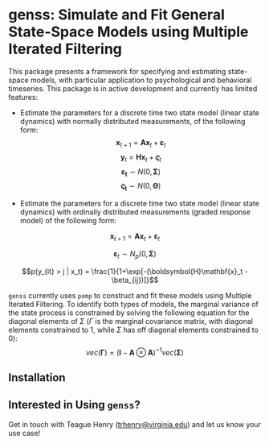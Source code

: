 # genss: Simulate and Fit General State-Space Models using Multiple Iterated Filtering

This package presents a framework for specifying and estimating state-space models, with particular application to psychological and behavioral timeseries. This package is in active development and currently has limited features:

- Estimate the parameters for a discrete time two state model (linear state dynamics) with normally distributed measurements, of the following form:
$$\mathbf{x}_{t+1} = \mathbf{A}\mathbf{x}_t + \boldsymbol{\varepsilon}_t$$
$$\mathbf{y}_t = \mathbf{H}\mathbf{x}_t + \boldsymbol{\varsigma}_t$$
$$\boldsymbol{\varepsilon_t} \sim N(0, \boldsymbol{\Sigma})$$
$$\boldsymbol{\varsigma_t} \sim N(0,\boldsymbol{\Theta})$$

- Estimate the parameters for a discrete time two state model (linear state dynamics) with ordinally distributed measurements (graded response model) of the following form:

$$\mathbf{x}_{t+1} = \mathbf{Ax}_t + \boldsymbol{\varepsilon}_t$$

$$\boldsymbol{\varepsilon}_t \sim N_p(0, \boldsymbol{\Sigma})$$

$$p(y_{it} > j | x_t) = \frac{1}{1+\exp[-(\boldsymbol{H}\mathbf{x}_t - \beta_{ij})]}$$

`genss` currently uses `pomp` to construct and fit these models using Multiple Iterated Filtering. To identify both types of models, the marginal variance of the state process is constrained by solving the following equation for the diagonal elements of $\Sigma$ ($\Gamma$ is the marginal covariance matrix, with diagonal elements constrained to 1, while $\Sigma$ has off diagonal elements constrained to 0):
$$vec(\boldsymbol{\Gamma})=(\mathbf{I}-\mathbf{A}\otimes\mathbf{A} )^{-1} vec(\boldsymbol{\Sigma})$$

## Installation

## Interested in Using `genss`?

Get in touch with Teague Henry (trhenry@virginia.edu) and let us know your use case!
